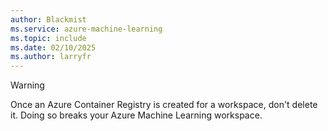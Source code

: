 ```yaml
---
author: Blackmist
ms.service: azure-machine-learning
ms.topic: include
ms.date: 02/10/2025
ms.author: larryfr
---
```


> [!WARNING]
> Once an Azure Container Registry is created for a workspace, don't delete it. Doing so breaks your Azure Machine Learning workspace.